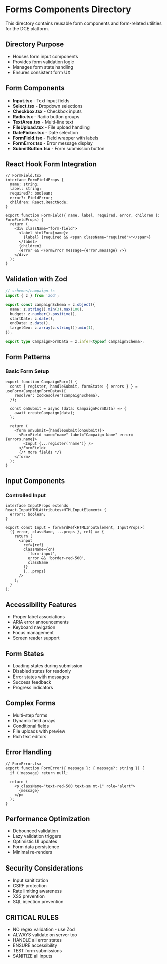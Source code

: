 # Forms Components Directory

This directory contains reusable form components and form-related utilities for the DCE platform.

## Directory Purpose
- Houses form input components
- Provides form validation logic
- Manages form state handling
- Ensures consistent form UX

## Form Components
- **Input.tsx** - Text input fields
- **Select.tsx** - Dropdown selections
- **Checkbox.tsx** - Checkbox inputs
- **Radio.tsx** - Radio button groups
- **TextArea.tsx** - Multi-line text
- **FileUpload.tsx** - File upload handling
- **DatePicker.tsx** - Date selection
- **FormField.tsx** - Field wrapper with labels
- **FormError.tsx** - Error message display
- **SubmitButton.tsx** - Form submission button

## React Hook Form Integration
```tsx
// FormField.tsx
interface FormFieldProps {
  name: string;
  label: string;
  required?: boolean;
  error?: FieldError;
  children: React.ReactNode;
}

export function FormField({ name, label, required, error, children }: FormFieldProps) {
  return (
    <div className="form-field">
      <label htmlFor={name}>
        {label} {required && <span className="required">*</span>}
      </label>
      {children}
      {error && <FormError message={error.message} />}
    </div>
  );
}
```

## Validation with Zod
```typescript
// schemas/campaign.ts
import { z } from 'zod';

export const campaignSchema = z.object({
  name: z.string().min(3).max(100),
  budget: z.number().positive(),
  startDate: z.date(),
  endDate: z.date(),
  targetGeo: z.array(z.string()).min(1),
});

export type CampaignFormData = z.infer<typeof campaignSchema>;
```

## Form Patterns
### Basic Form Setup
```tsx
export function CampaignForm() {
  const { register, handleSubmit, formState: { errors } } = useForm<CampaignFormData>({
    resolver: zodResolver(campaignSchema),
  });
  
  const onSubmit = async (data: CampaignFormData) => {
    await createCampaign(data);
  };
  
  return (
    <form onSubmit={handleSubmit(onSubmit)}>
      <FormField name="name" label="Campaign Name" error={errors.name}>
        <Input {...register('name')} />
      </FormField>
      {/* More fields */}
    </form>
  );
}
```

## Input Components
### Controlled Input
```tsx
interface InputProps extends React.InputHTMLAttributes<HTMLInputElement> {
  error?: boolean;
}

export const Input = forwardRef<HTMLInputElement, InputProps>(
  ({ error, className, ...props }, ref) => {
    return (
      <input
        ref={ref}
        className={cn(
          'form-input',
          error && 'border-red-500',
          className
        )}
        {...props}
      />
    );
  }
);
```

## Accessibility Features
- Proper label associations
- ARIA error announcements
- Keyboard navigation
- Focus management
- Screen reader support

## Form States
- Loading states during submission
- Disabled states for readonly
- Error states with messages
- Success feedback
- Progress indicators

## Complex Forms
- Multi-step forms
- Dynamic field arrays
- Conditional fields
- File uploads with preview
- Rich text editors

## Error Handling
```tsx
// FormError.tsx
export function FormError({ message }: { message?: string }) {
  if (!message) return null;
  
  return (
    <p className="text-red-500 text-sm mt-1" role="alert">
      {message}
    </p>
  );
}
```

## Performance Optimization
- Debounced validation
- Lazy validation triggers
- Optimistic UI updates
- Form data persistence
- Minimal re-renders

## Security Considerations
- Input sanitization
- CSRF protection
- Rate limiting awareness
- XSS prevention
- SQL injection prevention

## CRITICAL RULES
- NO regex validation - use Zod
- ALWAYS validate on server too
- HANDLE all error states
- ENSURE accessibility
- TEST form submissions
- SANITIZE all inputs